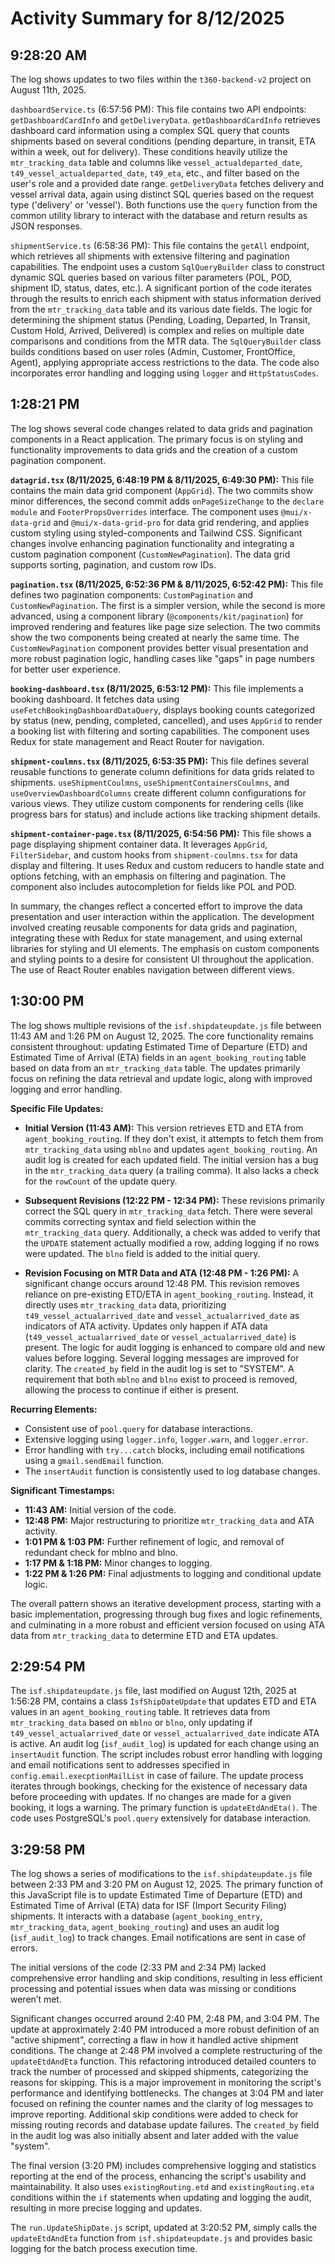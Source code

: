 # Activity Summary for 8/12/2025

## 9:28:20 AM
The log shows updates to two files within the `t360-backend-v2` project on August 11th, 2025.

`dashboardService.ts` (6:57:56 PM): This file contains two API endpoints: `getDashboardCardInfo` and `getDeliveryData`.  `getDashboardCardInfo` retrieves dashboard card information using a complex SQL query that counts shipments based on several conditions (pending departure, in transit, ETA within a week, out for delivery).  These conditions heavily utilize the `mtr_tracking_data` table and columns like `vessel_actualdeparted_date`, `t49_vessel_actualdeparted_date`, `t49_eta`, etc., and filter based on the user's role and a provided date range. `getDeliveryData` fetches delivery and vessel arrival data, again using distinct SQL queries based on the request type ('delivery' or 'vessel'). Both functions use the `query` function from the common utility library to interact with the database and return results as JSON responses.

`shipmentService.ts` (6:58:36 PM): This file contains the `getAll` endpoint, which retrieves all shipments with extensive filtering and pagination capabilities.  The endpoint uses a custom `SqlQueryBuilder` class to construct dynamic SQL queries based on various filter parameters (POL, POD, shipment ID, status, dates, etc.).  A significant portion of the code iterates through the results to enrich each shipment with status information derived from the `mtr_tracking_data` table and its various date fields.  The logic for determining the shipment status (Pending, Loading, Departed, In Transit, Custom Hold, Arrived, Delivered) is complex and relies on multiple date comparisons and conditions from the MTR data.  The `SqlQueryBuilder` class builds conditions based on user roles (Admin, Customer, FrontOffice, Agent), applying appropriate access restrictions to the data.  The code also incorporates error handling and logging using `logger` and `HttpStatusCodes`.


## 1:28:21 PM
The log shows several code changes related to data grids and pagination components in a React application.  The primary focus is on styling and functionality improvements to data grids and the creation of a custom pagination component.

**`datagrid.tsx` (8/11/2025, 6:48:19 PM & 8/11/2025, 6:49:30 PM):** This file contains the main data grid component (`AppGrid`).  The two commits show minor differences, the second commit adds `onPageSizeChange` to the `declare module` and  `FooterPropsOverrides` interface. The component uses `@mui/x-data-grid` and `@mui/x-data-grid-pro` for data grid rendering, and applies custom styling using styled-components and Tailwind CSS.  Significant changes involve enhancing pagination functionality and integrating a custom pagination component (`CustomNewPagination`).  The data grid supports sorting, pagination, and custom row IDs.

**`pagination.tsx` (8/11/2025, 6:52:36 PM & 8/11/2025, 6:52:42 PM):** This file defines two pagination components: `CustomPagination` and `CustomNewPagination`. The first is a simpler version, while the second is more advanced, using a component library (`@components/kit/pagination`) for improved rendering and features like page size selection.  The two commits show the two components being created at nearly the same time.  The `CustomNewPagination` component provides better visual presentation and more robust pagination logic, handling cases like "gaps" in page numbers for better user experience.

**`booking-dashboard.tsx` (8/11/2025, 6:53:12 PM):** This file implements a booking dashboard. It fetches data using `useFetchBookingDashboardDataQuery`, displays booking counts categorized by status (new, pending, completed, cancelled), and uses `AppGrid` to render a booking list with filtering and sorting capabilities.   The component uses Redux for state management and React Router for navigation.

**`shipment-coulmns.tsx` (8/11/2025, 6:53:35 PM):** This file defines several reusable functions to generate column definitions for data grids related to shipments.  `useShipmentCoulmns`, `useShipmentContainersCoulmns`, and `useOverviewDashboardColumns` create different column configurations for various views. They utilize custom components for rendering cells (like progress bars for status) and include actions like tracking shipment details.

**`shipment-container-page.tsx` (8/11/2025, 6:54:56 PM):**  This file shows a page displaying shipment container data.  It leverages `AppGrid`, `FilterSidebar`, and custom hooks from `shipment-coulmns.tsx` for data display and filtering. It uses Redux and custom reducers to handle state and options fetching, with an emphasis on filtering and pagination.  The component also includes autocompletion for fields like POL and POD.

In summary, the changes reflect a concerted effort to improve the data presentation and user interaction within the application.  The development involved creating reusable components for data grids and pagination, integrating these with Redux for state management, and using external libraries for styling and UI elements.  The emphasis on custom components and styling points to a desire for consistent UI throughout the application.  The use of React Router enables navigation between different views.


## 1:30:00 PM
The log shows multiple revisions of the `isf.shipdateupdate.js` file between 11:43 AM and 1:26 PM on August 12, 2025.  The core functionality remains consistent throughout: updating Estimated Time of Departure (ETD) and Estimated Time of Arrival (ETA) fields in an `agent_booking_routing` table based on data from an `mtr_tracking_data` table.  The updates primarily focus on refining the data retrieval and update logic, along with improved logging and error handling.

**Specific File Updates:**

* **Initial Version (11:43 AM):**  This version retrieves ETD and ETA from `agent_booking_routing`. If they don't exist, it attempts to fetch them from `mtr_tracking_data` using `mblno` and updates `agent_booking_routing`. An audit log is created for each updated field.  The initial version has a bug in the `mtr_tracking_data` query (a trailing comma).  It also lacks a check for the `rowCount` of the update query.

* **Subsequent Revisions (12:22 PM - 12:34 PM):** These revisions primarily correct the SQL query in `mtr_tracking_data` fetch.  There were several commits  correcting syntax and field selection  within the  `mtr_tracking_data` query.  Additionally, a check was added to verify that the `UPDATE` statement actually modified a row, adding logging if no rows were updated. The `blno` field is added to the initial query.

* **Revision Focusing on MTR Data and ATA (12:48 PM - 1:26 PM):** A significant change occurs around 12:48 PM. This revision removes reliance on pre-existing ETD/ETA in `agent_booking_routing`. Instead, it directly uses `mtr_tracking_data` data, prioritizing `t49_vessel_actualarrived_date` and `vessel_actualarrived_date` as indicators of ATA activity.  Updates only happen if  ATA data (`t49_vessel_actualarrived_date` or `vessel_actualarrived_date`) is present.  The logic for audit logging is enhanced to compare old and new values before logging.  Several logging messages are improved for clarity.  The `created_by` field in the audit log is set to "SYSTEM".  A requirement that both `mblno` and `blno` exist to proceed is removed, allowing the process to continue if either is present.


**Recurring Elements:**

* Consistent use of `pool.query` for database interactions.
* Extensive logging using `logger.info`, `logger.warn`, and `logger.error`.
* Error handling with `try...catch` blocks, including email notifications using a `gmail.sendEmail` function.
* The `insertAudit` function is consistently used to log database changes.

**Significant Timestamps:**

* **11:43 AM:** Initial version of the code.
* **12:48 PM:** Major restructuring to prioritize `mtr_tracking_data` and ATA activity.
* **1:01 PM & 1:03 PM:**  Further refinement of logic, and removal of redundant check for mblno and blno.
* **1:17 PM & 1:18 PM:**  Minor changes to logging.
* **1:22 PM & 1:26 PM:**  Final adjustments to logging and conditional update logic.

The overall pattern shows an iterative development process, starting with a basic implementation, progressing through bug fixes and logic refinements, and culminating in a more robust and efficient version focused on using  ATA data from `mtr_tracking_data` to determine ETD and ETA updates.


## 2:29:54 PM
The `isf.shipdateupdate.js` file, last modified on August 12th, 2025 at 1:56:28 PM, contains a class `IsfShipDateUpdate` that updates ETD and ETA values in an `agent_booking_routing` table.  It retrieves data from `mtr_tracking_data` based on `mblno` or `blno`, only updating if `t49_vessel_actualarrived_date` or `vessel_actualarrived_date` indicate ATA is active.  An audit log (`isf_audit_log`) is updated for each change using an `insertAudit` function.  The script includes robust error handling with logging and email notifications sent to addresses specified in `config.email.execptionMailList` in case of failure.  The update process iterates through bookings, checking for the existence of necessary data before proceeding with updates.  If no changes are made for a given booking, it logs a warning.  The primary function is `updateEtdAndEta()`.  The code uses PostgreSQL's `pool.query` extensively for database interaction.


## 3:29:58 PM
The log shows a series of modifications to the `isf.shipdateupdate.js` file between 2:33 PM and 3:20 PM on August 12, 2025.  The primary function of this JavaScript file is to update Estimated Time of Departure (ETD) and Estimated Time of Arrival (ETA) data for ISF (Import Security Filing) shipments.  It interacts with a database (`agent_booking_entry`, `mtr_tracking_data`, `agent_booking_routing`) and uses an audit log (`isf_audit_log`) to track changes.  Email notifications are sent in case of errors.

The initial versions of the code (2:33 PM and 2:34 PM) lacked comprehensive error handling and skip conditions, resulting in less efficient processing and potential issues when data was missing or conditions weren’t met.


Significant changes occurred around 2:40 PM, 2:48 PM, and 3:04 PM.  The update at approximately 2:40 PM introduced a more robust definition of an "active shipment", correcting a flaw in how it handled active shipment conditions. The change at 2:48 PM involved a complete restructuring of the `updateEtdAndEta` function.  This refactoring introduced detailed counters to track the number of processed and skipped shipments, categorizing the reasons for skipping.  This is a major improvement in monitoring the script's performance and identifying bottlenecks. The changes at 3:04 PM and later focused on refining the counter names and the clarity of log messages to improve reporting.  Additional skip conditions were added to check for missing routing records and database update failures. The `created_by` field in the audit log was also initially absent and later added with the value "system".

The final version (3:20 PM) includes comprehensive logging and statistics reporting at the end of the process, enhancing the script's usability and maintainability.  It also uses `existingRouting.etd` and `existingRouting.eta` conditions within the `if` statements when updating and logging the audit, resulting in more precise logging and updates.

The `run.UpdateShipDate.js` script, updated at 3:20:52 PM, simply calls the `updateEtdAndEta` function from `isf.shipdateupdate.js` and provides basic logging for the batch process execution time.
